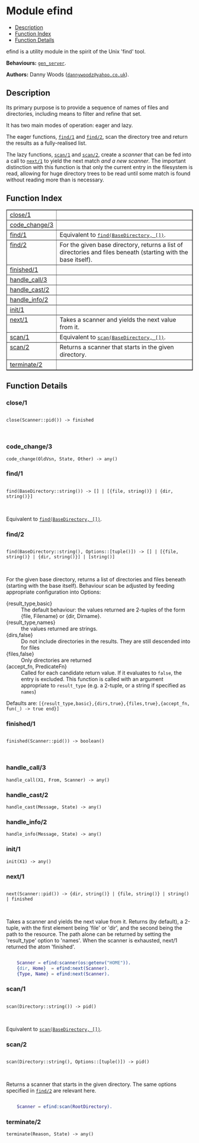 

# Module efind #
* [Description](#description)
* [Function Index](#index)
* [Function Details](#functions)

efind is a utility module in the spirit of the Unix 'find' tool.

__Behaviours:__ [`gen_server`](gen_server.md).

__Authors:__ Danny Woods ([`dannywoodz@yahoo.co.uk`](mailto:dannywoodz@yahoo.co.uk)).

<a name="description"></a>

## Description ##

Its primary purpose is to provide a sequence of names of files and
directories, including means to filter and refine that set.

It has two main modes of operation: eager and lazy.

The eager functions, [`find/1`](#find-1) and [`find/2`](#find-2), scan the
directory tree and return the results as a fully-realised list.

The lazy functions, [`scan/1`](#scan-1) and [`scan/2`](#scan-2), create a
_scanner_ that can be fed into a call to [`next/1`](#next-1) to
yield the next match _and a new scanner_.  The important
distinction with this function is that only the current entry in
the filesystem is read, allowing for huge directory trees to be read
until some match is found without reading more than is necessary.<a name="index"></a>

## Function Index ##


<table width="100%" border="1" cellspacing="0" cellpadding="2" summary="function index"><tr><td valign="top"><a href="#close-1">close/1</a></td><td></td></tr><tr><td valign="top"><a href="#code_change-3">code_change/3</a></td><td></td></tr><tr><td valign="top"><a href="#find-1">find/1</a></td><td>Equivalent to <a href="#find-2"><tt>find(BaseDirectory, [])</tt></a>.</td></tr><tr><td valign="top"><a href="#find-2">find/2</a></td><td>For the given base directory, returns a list of directories and files beneath (starting with the base itself).</td></tr><tr><td valign="top"><a href="#finished-1">finished/1</a></td><td></td></tr><tr><td valign="top"><a href="#handle_call-3">handle_call/3</a></td><td></td></tr><tr><td valign="top"><a href="#handle_cast-2">handle_cast/2</a></td><td></td></tr><tr><td valign="top"><a href="#handle_info-2">handle_info/2</a></td><td></td></tr><tr><td valign="top"><a href="#init-1">init/1</a></td><td></td></tr><tr><td valign="top"><a href="#next-1">next/1</a></td><td>
Takes a scanner and yields the next value from it.</td></tr><tr><td valign="top"><a href="#scan-1">scan/1</a></td><td>Equivalent to <a href="#scan-2"><tt>scan(BaseDirectory, [])</tt></a>.</td></tr><tr><td valign="top"><a href="#scan-2">scan/2</a></td><td>Returns a scanner that starts in the given directory.</td></tr><tr><td valign="top"><a href="#terminate-2">terminate/2</a></td><td></td></tr></table>


<a name="functions"></a>

## Function Details ##

<a name="close-1"></a>

### close/1 ###

<pre><code>
close(Scanner::pid()) -&gt; finished
</code></pre>
<br />

<a name="code_change-3"></a>

### code_change/3 ###

`code_change(OldVsn, State, Other) -> any()`

<a name="find-1"></a>

### find/1 ###

<pre><code>
find(BaseDirectory::string()) -&gt; [] | [{file, string()} | {dir, string()}]
</code></pre>
<br />

Equivalent to [`find(BaseDirectory, [])`](#find-2).

<a name="find-2"></a>

### find/2 ###

<pre><code>
find(BaseDirectory::string(), Options::[tuple()]) -&gt; [] | [{file, string()} | {dir, string()}] | [string()]
</code></pre>
<br />

For the given base directory, returns a list of directories and files beneath (starting with the base itself).
Behaviour scan be adjusted by feeding appropriate configuration into Options:



<dt>{result_type,basic}</dt>




<dd>The default behaviour: the values returned are 2-tuples of the form {file, Filename} or {dir, Dirname}.</dd>




<dt>{result_type,names}</dt>




<dd>the values returned are strings.</dd>




<dt>{dirs,false}</dt>




<dd>Do not include directories in the results.  They are still descended into for files</dd>




<dt>{files,false}</dt>




<dd>Only directories are returned</dd>




<dt>{accept_fn, PredicateFn}</dt>




<dd>Called for each candidate return value.  If it evaluates to <code>false</code>, the entry is excluded.  This function is called with an argument appropriate to <code>result_type</code> (e.g. a 2-tuple, or a string if specified as <code>names</code>)</dd>



Defaults are: `[{result_type,basic},{dirs,true},{files,true},{accept_fn, fun(_) -> true end}]`

<a name="finished-1"></a>

### finished/1 ###

<pre><code>
finished(Scanner::pid()) -&gt; boolean()
</code></pre>
<br />

<a name="handle_call-3"></a>

### handle_call/3 ###

`handle_call(X1, From, Scanner) -> any()`

<a name="handle_cast-2"></a>

### handle_cast/2 ###

`handle_cast(Message, State) -> any()`

<a name="handle_info-2"></a>

### handle_info/2 ###

`handle_info(Message, State) -> any()`

<a name="init-1"></a>

### init/1 ###

`init(X1) -> any()`

<a name="next-1"></a>

### next/1 ###

<pre><code>
next(Scanner::pid()) -&gt; {dir, string()} | {file, string()} | string() | finished
</code></pre>
<br />

Takes a scanner and yields the next value from it.  Returns (by default), a 2-tuple,
with the first element being 'file' or 'dir', and the second being the path to the
resource.  The path alone can be returned by setting the 'result_type' option to
'names'.  When the scanner is exhausted, next/1 returned the atom 'finished'.

```erlang

    Scanner = efind:scanner(os:getenv("HOME")).
    {dir, Home}  = efind:next(Scanner).
    {Type, Name} = efind:next(Scanner).
```

<a name="scan-1"></a>

### scan/1 ###

<pre><code>
scan(Directory::string()) -&gt; pid()
</code></pre>
<br />

Equivalent to [`scan(BaseDirectory, [])`](#scan-2).

<a name="scan-2"></a>

### scan/2 ###

<pre><code>
scan(Directory::string(), Options::[tuple()]) -&gt; pid()
</code></pre>
<br />

Returns a scanner that starts in the given directory.  The same options specified in [`find/2`](#find-2)
are relevant here.

```erlang

    Scanner = efind:scan(RootDirectory).
```

<a name="terminate-2"></a>

### terminate/2 ###

`terminate(Reason, State) -> any()`

